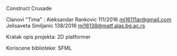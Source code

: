 Construct Crusade

Clanovi "Tima" : 
Aleksandar Rankovic 111/2016 mi16111ar@gmail.com
Jelisaveta Smiljanic 138/2016 mi16138@matf.alas.bg.ac.rs

Kratak opis projekta: 2D platformer

Koriscene biblioteke: SFML
